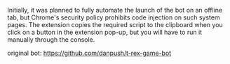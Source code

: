Initially, it was planned to fully automate the launch of the bot on an offline tab, but Chrome's security policy prohibits code injection on such system pages. The extension copies the required script to the clipboard when you click on a button in the extension pop-up, but you will have to run it manually through the console.

original bot: https://github.com/danpush/t-rex-game-bot
